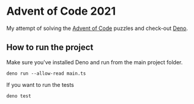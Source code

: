 # Advent of Code 2021

My attempt of solving the [Advent of Code](https://adventofcode.com/2021) puzzles and check-out [Deno](https://deno.land/).

## How to run the project

Make sure you've installed Deno and run from the main project folder.

```deno run --allow-read main.ts```

If you want to run the tests 

```deno test```
